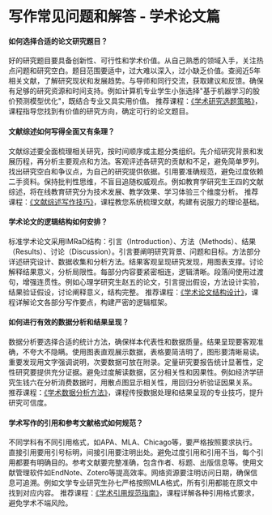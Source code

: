 # 写作常见问题和解答 - 学术论文篇

#### 如何选择合适的论文研究题目？

好的研究题目要具备创新性、可行性和学术价值。从自己熟悉的领域入手，关注热点问题和研究空白。题目范围要适中，过大难以深入，过小缺乏价值。查阅近5年相关文献，了解研究现状和发展趋势。与导师和同行交流，获取建议和反馈。确保有足够的研究资源和时间支持。例如计算机专业学生小张选择"基于机器学习的股价预测模型优化"，既结合专业又具实用价值。 推荐课程：[《学术研究选题策略》](https://www.baidu.com)，课程指导您找到有价值的研究方向，确定可行的论文题目。

#### 文献综述如何写得全面又有条理？

文献综述要全面梳理相关研究，按时间顺序或主题分类组织。先介绍研究背景和发展历程，再分析主要观点和方法。客观评述各研究的贡献和不足，避免简单罗列。找出研究空白和争议点，为自己的研究提供依据。引用要准确规范，避免过度依赖二手资料。保持批判性思维，不盲目追随权威观点。例如教育学研究生王四的文献综述，将在线教育研究分为技术发展、教学效果、学习体验三个维度分析。 推荐课程：[《文献综述写作技巧》](https://www.baidu.com)，课程教您系统梳理文献，构建有说服力的理论基础。

#### 学术论文的逻辑结构如何安排？

标准学术论文采用IMRaD结构：引言（Introduction）、方法（Methods）、结果（Results）、讨论（Discussion）。引言要阐明研究背景、问题和目标。方法部分详述研究设计、数据收集和分析方法。结果客观呈现研究发现，用图表支撑。讨论解释结果意义，分析局限性。每部分内容要紧密相连，逻辑清晰。段落间使用过渡句，增强连贯性。例如心理学研究生赵五的论文，引言提出假设，方法设计实验，结果验证假设，讨论阐释意义，结构完整。 推荐课程：[《学术论文结构设计》](https://www.baidu.com)，课程详解论文各部分写作要点，构建严密的逻辑框架。

#### 如何进行有效的数据分析和结果呈现？

数据分析要选择合适的统计方法，确保样本代表性和数据质量。结果呈现要客观准确，不夸大不隐瞒。使用图表直观展示数据，表格要简洁明了，图形要清晰易读。重要发现用文字强调说明，次要数据可放在附录。定量研究要报告统计显著性，定性研究要提供充分证据。避免过度解读数据，区分相关性和因果性。例如经济学研究生钱六在分析消费数据时，用散点图显示相关性，用回归分析验证因果关系。 推荐课程：[《学术数据分析方法》](https://www.baidu.com)，课程传授数据处理和结果呈现的专业技巧，提升研究可信度。

#### 学术写作的引用和参考文献格式如何规范？

不同学科有不同引用格式，如APA、MLA、Chicago等，要严格按照要求执行。直接引用要用引号标明，间接引用要注明出处。避免过度引用和引用不当，每个引用都要有明确目的。参考文献要完整准确，包含作者、标题、出版信息等。使用文献管理软件如EndNote、Zotero等提高效率。网络资源要注明访问日期，确保信息可追溯。例如文学专业研究生孙七严格按照MLA格式，所有引用都能在原文中找到对应内容。 推荐课程：[《学术引用规范指南》](https://www.baidu.com)，课程详解各种引用格式要求，避免学术不端风险。